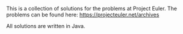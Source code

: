 This is a collection of solutions for the problems at Project Euler.
The problems can be found here:
https://projecteuler.net/archives

All solutions are written in Java.